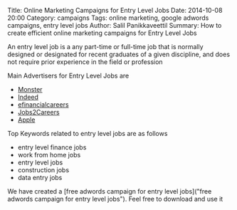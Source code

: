 Title: Online Marketing Campaigns for Entry Level Jobs
Date: 2014-10-08 20:00
Category: campaigns
Tags: online marketing, google adwords campaigns, entry level jobs
Author: Salil Panikkaveettil
Summary: How to create efficient online marketing campaigns for Entry Level Jobs

An entry level job is a any part-time or full-time job that is normally designed or designated for recent graduates of a given discipline, and does not require prior experience in the field or profession

Main Advertisers for Entry Level Jobs are 

- [Monster](http://www.monster.com/ "Monster Entry Level Jobs")
- [Indeed](http://www.indeed.com "Indeed Entry Level Jobs")
- [efinancialcareers](http://www.efinancialcareers.com/ "efinancialcareers Entry Level Jobs")
- [Jobs2Careers](http://www.jobs2careers.com/ "Jobs2Careers Entry Level Jobs")
- [Apple](https://www.apple.com/ "Apple Entry Level Jobs")

Top Keywords related to entry level jobs are as follows

- entry level finance jobs
- work from home jobs
- entry level jobs
- construction jobs
- data entry jobs

We have created a [free adwords campaign for entry level jobs]("free adwords campaign for entry level jobs"). Feel free to download and use it

